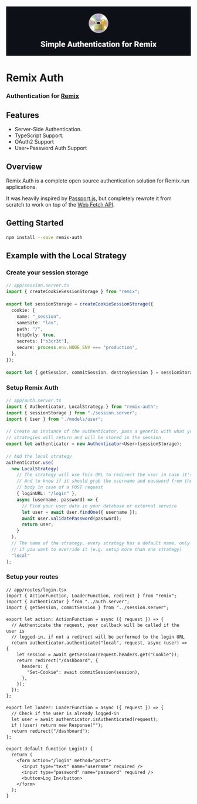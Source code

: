![](/assets/header.png)

# Remix Auth

### Authentication for [Remix](https://remix.run/)

## Features

- Server-Side Authentication.
- TypeScript Support.
- OAuth2 Support
- User+Password Auth Support

## Overview

Remix Auth is a complete open source authentication solution for Remix.run applications.

It was heavily inspired by [Passport.js](https://passportjs.org), but completely rewrote it from scratch to work on top of the [Web Fetch API](https://developer.mozilla.org/en-US/docs/Web/API/Fetch_API).

## Getting Started

```bash
npm install --save remix-auth
```

## Example with the Local Strategy

### Create your session storage

```ts
// app/session.server.ts
import { createCookieSessionStorage } from "remix";

export let sessionStorage = createCookieSessionStorage({
  cookie: {
    name: "_session",
    sameSite: "lax",
    path: "/",
    httpOnly: true,
    secrets: ["s3cr3t"],
    secure: process.env.NODE_ENV === "production",
  },
});

export let { getSession, commitSession, destroySession } = sessionStorage;
```

### Setup Remix Auth

```ts
// app/auth.server.ts
import { Authenticator, LocalStrategy } from "remix-auth";
import { sessionStorage } from "./session.server";
import { User } from "./models/user";

// Create an instance of the authenticator, pass a generic with what your
// strategies will return and will be stored in the session
export let authenticator = new Authenticator<User>(sessionStorage);

// Add the local strategy
authenticator.use(
  new LocalStrategy(
    // The strategy will use this URL to redirect the user in case it's logged-in
    // And to know if it should grab the username and password from the request
    // body in case of a POST request
    { loginURL: "/login" },
    async (username, password) => {
      // Find your user data in your database or external service
      let user = await User.findOne({ username });
      await user.validatePassword(password);
      return user;
    }
  ),
  // The name of the strategy, every strategy has a default name, only add one
  // if you want to override it (e.g. setup more than one strategy)
  "local"
);
```

### Setup your routes

```tsx
// app/routes/login.tsx
import { ActionFunction, LoaderFunction, redirect } from "remix";
import { authenticator } from "../auth.server";
import { getSession, commitSession } from "../session.server";

export let action: ActionFunction = async ({ request }) => {
  // Authenticate the request, your callback will be called if the user is
  // logged-in, if not a redirect will be performed to the login URL
  return authenticator.authenticate("local", request, async (user) => {
    let session = await getSession(request.headers.get("Cookie"));
    return redirect("/dashboard", {
      headers: {
        "Set-Cookie": await commitSession(session),
      },
    });
  });
};

export let loader: LoaderFunction = async ({ request }) => {
  // Check if the user is already logged-in
  let user = await authenticator.isAuthenticated(request);
  if (!user) return new Response("");
  return redirect("/dashboard");
};

export default function Login() {
  return (
    <form action="/login" method="post">
      <input type="text" name="username" required />
      <input type="password" name="password" required />
      <button>Log In</button>
    </form>
  );
}
```

